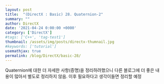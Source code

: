 ```yaml
---
layout: post
title:  "(DirectX : Basic) 28. Quaternion-2"
summary: ""
author: DirectX
date: '2021-04-24 0:00:00 +0000'
category: ['DirectX']
#tags: ['C++', 'tag-test1']
thumbnail: /assets/img/posts/directx-thumnail.jpg
#keywords: ['tutorial']
usemathjax: true
permalink: /blog/DirectX/basic-28/
---
```


Quaternion에 대한 더 자세한 사항(증명)을 정리하려했으니 다른 블로그에 더 좋은 내용이 많아서 별도로 정리하지 않음. 이후 필요하다고 생각이들면 정리할 예정


